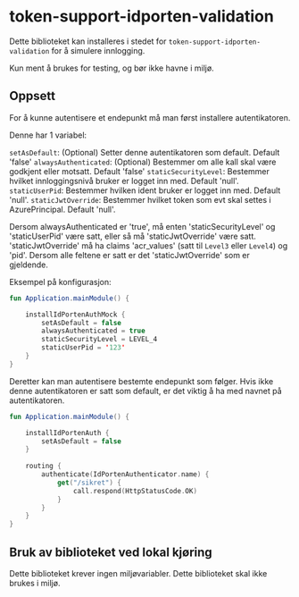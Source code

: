 # token-support-idporten-validation

Dette biblioteket kan installeres i stedet for `token-support-idporten-validation` for å simulere innlogging.

Kun ment å brukes for testing, og bør ikke havne i miljø.

## Oppsett 

For å kunne autentisere et endepunkt må man først installere autentikatoren.

Denne har 1 variabel:

`setAsDefault`: (Optional) Setter denne autentikatoren som default. Default 'false'
`alwaysAuthenticated`: (Optional) Bestemmer om alle kall skal være godkjent eller motsatt. Default 'false'
`staticSecurityLevel`: Bestemmer hvilket innloggingsnivå bruker er logget inn med. Default 'null'.
`staticUserPid`: Bestemmer hvilken ident bruker er logget inn med. Default 'null'.
`staticJwtOverride`: Bestemmer hvilket token som evt skal settes i AzurePrincipal. Default 'null'.

Dersom alwaysAuthenticated er 'true', må enten 'staticSecurityLevel' og 'staticUserPid' være satt, eller så
må 'staticJwtOverride' være satt. 'staticJwtOverride' må ha claims 'acr_values' (satt til `Level3` eller `Level4`) og 'pid'.
Dersom alle feltene er satt er det 'staticJwtOverride' som er gjeldende.

Eksempel på konfigurasjon:

```kotlin
fun Application.mainModule() {

    installIdPortenAuthMock {
        setAsDefault = false
        alwaysAuthenticated = true
        staticSecurityLevel = LEVEL_4
        staticUserPid = '123'
    }
}
```

Deretter kan man autentisere bestemte endepunkt som følger. Hvis ikke denne autentikatoren er satt som default, er det
viktig å ha med navnet på autentikatoren.

```kotlin
fun Application.mainModule() {

    installIdPortenAuth {
        setAsDefault = false
    }
    
    routing {
        authenticate(IdPortenAuthenticator.name) {
            get("/sikret") {
                call.respond(HttpStatusCode.OK)
            }
        }
    }
}
```

## Bruk av biblioteket ved lokal kjøring 

Dette biblioteket krever ingen miljøvariabler. Dette biblioteket skal ikke brukes i miljø.
